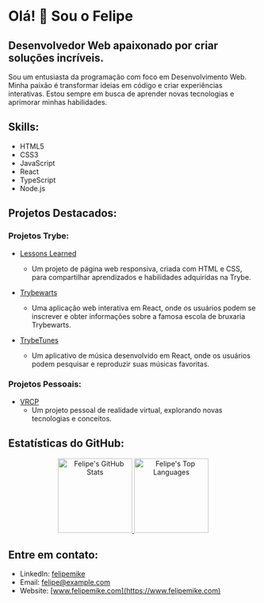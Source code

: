 # Olá! 👋 Sou o Felipe

## Desenvolvedor Web apaixonado por criar soluções incríveis.

Sou um entusiasta da programação com foco em Desenvolvimento Web. Minha paixão é transformar ideias em código e criar experiências interativas. Estou sempre em busca de aprender novas tecnologias e aprimorar minhas habilidades.

## Skills:

- HTML5
- CSS3
- JavaScript
- React
- TypeScript
- Node.js

## Projetos Destacados:

### Projetos Trybe:

- [Lessons Learned](https://felipemike.github.io/lessons-learned)
  - Um projeto de página web responsiva, criada com HTML e CSS, para compartilhar aprendizados e habilidades adquiridas na Trybe.

- [Trybewarts](https://felipemike.github.io/trybewarts)
  - Uma aplicação web interativa em React, onde os usuários podem se inscrever e obter informações sobre a famosa escola de bruxaria Trybewarts.

- [TrybeTunes](https://github.com/felipemike/trybetunes)
  - Um aplicativo de música desenvolvido em React, onde os usuários podem pesquisar e reproduzir suas músicas favoritas.

### Projetos Pessoais:

- [VRCP](https://github.com/felipemike/vcp-main)
  - Um projeto pessoal de realidade virtual, explorando novas tecnologias e conceitos.

## Estatísticas do GitHub:

<div align="center">
  <a href="https://github.com/felipemike">
    <img height="150em" src="https://github-readme-stats.vercel.app/api?username=felipemike&show_icons=true&theme=radical&include_all_commits=true&count_private=true&hide=issues" alt="Felipe's GitHub Stats"/>
    <img height="150em" src="https://github-readme-stats.vercel.app/api/top-langs/?username=felipemike&layout=compact&theme=radical" alt="Felipe's Top Languages"/>
  </a>
</div>

## Entre em contato:

- LinkedIn: [felipemike](https://www.linkedin.com/in/felipemike/)
- Email: [felipe@example.com](mailto:felipe@example.com)
- Website: [www.felipemike.com](https://www.felipemike.com)

